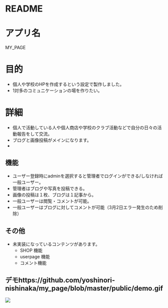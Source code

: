 # README

# アプリ名
MY_PAGE

# 目的
- 個人や学校のHPを作成するという設定で製作しました。
- 1対多のコミュニケーションの場を作りたい。

# 詳細
- 個人で活動している人や個人商店や学校のクラブ活動などで自分の日々の活動報告をして交流。
- ブログと画像投稿がメインになります。
- 

## 機能
- ユーザー登録時にadminを選択すると管理者でログインができる/しなければ一般ユーザー。
- 管理者はブログや写真を投稿できる。
- 画像の投稿は１枚、ブログは１記事から。
- 一般ユーザーは閲覧・コメントが可能。
- 一般ユーザーはブログに対してコメントが可能（3月2日エラー発生のため削除）

## その他
- 未実装になっているコンテンツがあります。
  - SHOP 機能
  - userpage 機能
  - コメント機能

## デモhttps://github.com/yoshinori-nishinaka/my_page/blob/master/public/demo.gif
![](https://github.com/yoshinori-nishinaka/my_page/blob/master/public/demo.gif)